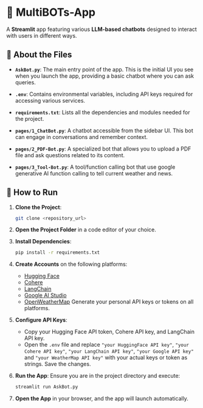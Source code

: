 # 🤖 MultiBOTs-App

A **Streamlit** app featuring various **LLM-based chatbots** designed to interact with users in different ways.

## 📂 About the Files

- **`AskBot.py`**: The main entry point of the app. This is the initial UI you see when you launch the app, providing a basic chatbot where you can ask queries.

- **`.env`**: Contains environmental variables, including API keys required for accessing various services.

- **`requirements.txt`**: Lists all the dependencies and modules needed for the project.

- **`pages/1_ChatBot.py`**: A chatbot accessible from the sidebar UI. This bot can engage in conversations and remember context.

- **`pages/2_PDF-Bot.py`**: A specialized bot that allows you to upload a PDF file and ask questions related to its content.
  
- **`pages/3_Tool-Bot.py`**: A tool/function calling bot that use google generative AI function calling to tell current weather and news.

## 🚀 How to Run

1. **Clone the Project**:
   ```bash
   git clone <repository_url>
   ```

2. **Open the Project Folder** in a code editor of your choice.

3. **Install Dependencies**:
   ```bash
   pip install -r requirements.txt
   ```

4. **Create Accounts** on the following platforms:
   - [Hugging Face](https://huggingface.co/)
   - [Cohere](https://cohere.com/)
   - [LangChain](https://www.langchain.com/)
   - [Google AI Studio](https://ai.google.dev/aistudio)
   - [OpenWeatherMap](https://openweathermap.org/)
   Generate your personal API keys or tokens on all platforms.

5. **Configure API Keys**:
   - Copy your Hugging Face API token, Cohere API key, and LangChain API key.
   - Open the `.env` file and replace `"your HuggingFace API key"`, `"your Cohere API key"`, `"your LangChain API key"`, `"your Google API key"` and `"your WeatherMap API key"` with your actual keys or token as strings. Save the changes.

6. **Run the App**:
   Ensure you are in the project directory and execute:
   ```bash
   streamlit run AskBot.py
   ```

7. **Open the App** in your browser, and the app will launch automatically.
